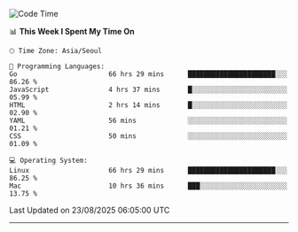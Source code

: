 <!---
[![JS's LinkedIn](https://img.shields.io/badge/LinkedIn-blue?style=for-the-badge&logo=linkedin)](https://www.linkedin.com/in/jaeseung-lee-5a2a32139/) 
[![JS's Notion](https://img.shields.io/badge/Notion-black?style=for-the-badge&logo=notion)](https://bit.ly/ljswiki1) <br><br>
-->
<!-- ![JS's GitHub stats](https://github-readme-stats-lemon-five.vercel.app/api?username=tkxkd0159&hide=contribs,prs,stars,issues&show_icons=true&theme=react&include_all_commits=true)   -->
<!-- ![Top Langs](https://github-readme-stats-lemon-five.vercel.app/api/top-langs/?username=tkxkd0159&layout=compact&hide=jupyter%20notebook,scss,html,css&langs_count=10)  -->


<!--START_SECTION:waka-->
![Code Time](http://img.shields.io/badge/Code%20Time-4%2C286%20hrs%2046%20mins-blue)

📊 **This Week I Spent My Time On** 

```text
🕑︎ Time Zone: Asia/Seoul

💬 Programming Languages: 
Go                       66 hrs 29 mins      ██████████████████████░░░   86.26 % 
JavaScript               4 hrs 37 mins       █░░░░░░░░░░░░░░░░░░░░░░░░   05.99 % 
HTML                     2 hrs 14 mins       █░░░░░░░░░░░░░░░░░░░░░░░░   02.90 % 
YAML                     56 mins             ░░░░░░░░░░░░░░░░░░░░░░░░░   01.21 % 
CSS                      50 mins             ░░░░░░░░░░░░░░░░░░░░░░░░░   01.09 % 

💻 Operating System: 
Linux                    66 hrs 29 mins      ██████████████████████░░░   86.25 % 
Mac                      10 hrs 36 mins      ███░░░░░░░░░░░░░░░░░░░░░░   13.75 % 
```


 Last Updated on 23/08/2025 06:05:00 UTC
<!--END_SECTION:waka-->

---
<!---
<a href="https://github.com/tkxkd0159/books">
  <img align="center" src="https://github-readme-stats-lemon-five.vercel.app/api/pin/?username=tkxkd0159&repo=books&theme=react" />
</a>
-->

<!---
- 🔭 I’m currently working on ...
- 🌱 I’m currently learning blockchain and distributed network
- 👯 I’m looking to collaborate on ...
- 🤔 I’m looking for help with ...
- 💬 Ask me about ...
- 📫 How to reach me: ...
- 😄 Pronouns: ...
- ⚡ Fun fact: ...
-->
